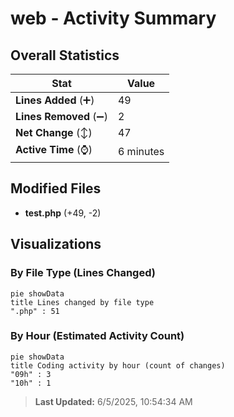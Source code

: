 # web - Activity Summary 

## Overall Statistics

| Stat                   | Value                                                             |
| ---------------------- | ----------------------------------------------------------------- |
| **Lines Added** (➕)   | 49                                          |
| **Lines Removed** (➖) | 2                                        |
| **Net Change** (↕)    | 47                |
| **Active Time** (⌚)   | 6 minutes |


## Modified Files
- **test.php** (+49, -2)

## Visualizations

### By File Type (Lines Changed)

```mermaid
pie showData
title Lines changed by file type
".php" : 51
```

### By Hour (Estimated Activity Count)

```mermaid
pie showData
title Coding activity by hour (count of changes)
"09h" : 3
"10h" : 1
```


> **Last Updated:** 6/5/2025, 10:54:34 AM